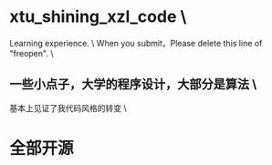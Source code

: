 # xtu_shining_xzl_code \
Learning experience. \ 
When you submit，Please delete this line of "freopen". \
## 一些小点子，大学的程序设计，大部分是算法 \
基本上见证了我代码风格的转变 \
# 全部开源
